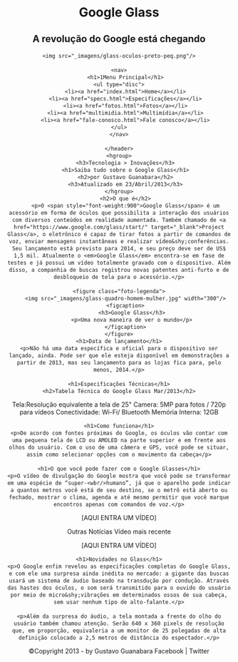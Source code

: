 <!DOCTYPE html>
<html lang="pt-br" xmlns="http://www.w3.org/1999/html">
<head>
    <meta charset="UTF-8"/>
    <title>Tudo Sobre Google Glass</title>
    <link rel="stylesheet" type="text/css" href="_css/estilo.css"/>
</head>
<body>
<div id="interface">
    <header id="cabeçalho">
    <hgroup>
    <h1>Google Glass</h1>
    <h2>A revolução do Google está chegando</h2>
    </hgroup>

    <img src="_imagens/glass-oculos-preto-peq.png"/>

    <nav>
        <h1>1Menu Principal</h1>
    <ul type="disc">
        <li><a href="index.html">Home</a></li>
        <li><a href="specs.html">Especificações</a></li>
        <li><a href="fotos.html">Fotos</a></li>
        <li><a href="multimidia.html">Multimídia</a></li>
        <li><a href="fale-conosco.html">Fale conosco</a></li>
    </ul>
    </nav>

    </header>
    <hgroup>
        <h3>Tecnologia > Inovações</h3>
        <h1>Saiba tudo sobre o Google Glass</h1>
        <h2>por Gustavo Guanabara</h2>
        <h3>Atualizado em 23/Abril/2013</h3>
    </hgroup>
        <h2>O que é</h2>
        <p>O <span style="font-weight:900">Google Glass</span> é um acessório em forma de óculos que possibilita a interação dos usuários com diversos conteúdos em realidade aumentada. Também chamado de <a href="https://www.google.com/glass/start/" target="_blank">Project Glass</a>, o eletrônico é capaz de tirar fotos a partir de comandos de voz, enviar mensagens instantâneas e realizar vídeo&shy;conferências. Seu lançamento está previsto para 2014, e seu preço deve ser de US$ 1,5 mil. Atualmente o <em>Google Glass</em> encontra-se em fase de testes e já possui um vídeo totalmente gravado com o dispositivo. Além disso, a companhia de buscas registrou novas patentes anti-furto e de desbloqueio de tela para o acessório.</p>

    <figure class="foto-legenda">
        <img src="_imagens/glass-quadro-homem-mulher.jpg" width="300"/>
        <figcaption>
            <h3>Google Glass</h3>
            <p>Uma nova maneira de ver o mundo</p>
        </figcaption>
    </figure>
    <h1>Data de lançamento</h1>
    <p>Não há uma data específica e oficial para o dispositivo ser lançado, ainda. Pode ser que ele esteja disponível em demonstrações a partir de 2013, mas seu lançamento para as lojas fica para, pelo menos, 2014.</p>

    <h1>Especificações Técnicas</h1>
    <h2>Tabela Técnica do Google Glass Mar/2013</h2>

Tela:Resolução equivalente a tela de 25"
Camera: 5MP para fotos / 720p para vídeos
Conectividade: Wi-Fi/ Bluetooth
Memória Interna: 12GB

    <h1>Como funciona</h1>
    <p>De acordo com fontes próximas do Google, os óculos vão contar com uma pequena tela de LCD ou AMOLED na parte superior e em frente aos olhos do usuário. Com o uso de uma câmera e GPS, você pode se situar, assim como selecionar opções com o movimento da cabeça</p>

    <h1>O que você pode fazer com o Google Glasses</h1>
    <p>O vídeo de divulgação do Google mostra que você pode se transformar em uma espécie de “super-<wbr/>humano”, já que o aparelho pode indicar a quantos metros você está de seu destino, se o metrô está aberto ou fechado, mostrar o clima, agenda e até mesmo permitir que você marque encontros apenas com comandos de voz.</p>

[AQUI ENTRA UM VÍDEO]

Outras Notícias
Vídeo mais recente

[AQUI ENTRA UM VÍDEO]

    <h1>Novidades no Glass</h1>
    <p>O Google enfim revelou as especificações completas do Google Glass, e com ele uma surpresa ainda inédita no mercado: a gigante das buscas usará um sistema de áudio baseado na transdução por condução. Através das hastes dos óculos, o som será transmitido para o ouvido do usuário por meio de micro&shy;vibrações em determinados ossos de sua cabeça, sem usar nenhum tipo de alto-falante.</p>

    <p>Além da surpresa do áudio, a tela montada a frente do olho do usuário também chamou atenção. Serão 640 x 360 pixels de resolução que, em proporção, equivaleria a um monitor de 25 polegadas de alta definição colocado a 2,5 metros de distância do espectador.</p>

<p>&copy;Copyright 2013 - by Gustavo Guanabara
Facebook | Twitter<p/>

</div>
</body>
</html>